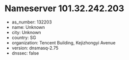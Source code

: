 # Nameserver 101.32.242.203

* as_number: 132203
* name: Unknown
* city: Unknown
* country: SG
* organization: Tencent Building, Kejizhongyi Avenue
* version: dnsmasq-2.75
* dnssec: false
